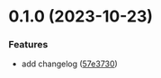 # 0.1.0 (2023-10-23)


### Features

*  add changelog ([57e3730](https://github.com/douggal/greetings-ci/commit/57e37305b36877a057ce0e857ddf49d38d35e777))



